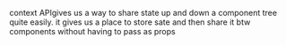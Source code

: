 context APIgives us a way to share state up and down a component tree quite  easily.
it gives us a place to store sate and then share it btw components without having to pass as props
